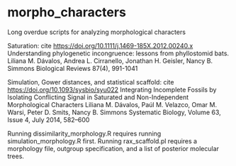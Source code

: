 # morpho_characters
Long overdue scripts for analyzing morphological characters

Saturation: cite https://doi.org/10.1111/j.1469-185X.2012.00240.x
Understanding phylogenetic incongruence: lessons from phyllostomid bats.
Liliana M. Dávalos, Andrea L. Cirranello, Jonathan H. Geisler, Nancy B. Simmons 
Biological Reviews 87(4), 991-1041

Simulation, Gower distances, and statistical scaffold: cite https://doi.org/10.1093/sysbio/syu022
Integrating Incomplete Fossils by Isolating Conflicting Signal in Saturated and Non-Independent Morphological Characters
Liliana M. Dávalos, Paúl M. Velazco, Omar M. Warsi, Peter D. Smits, Nancy B. Simmons 
Systematic Biology, Volume 63, Issue 4, July 2014, 582–600

Running dissimilarity_morphology.R requires running simulation_morphology.R first. Running rax_scaffold.pl requires a morphology file, outgroup specification, and a list of posterior molecular trees.
